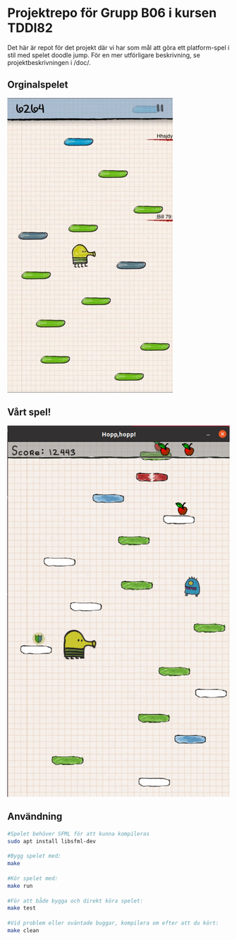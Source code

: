 # Projektrepo för Grupp B06 i kursen TDDI82

Det här är repot för det projekt där vi har som mål att göra ett platform-spel i stil med spelet doodle jump.
För en mer utförligare beskrivning, se projektbeskrivningen i /doc/.

## Orginalspelet
![Doodle Jump](./doc/doodle_jump.jpg "Spelet Doodle Jump")

## Vårt spel!
![Vårt spel](./doc/capture.png "Skamlös klon")

## Användning
```bash
#Spelet behöver SFML för att kunna kompileras
sudo apt install libsfml-dev

#Bygg spelet med:
make

#Kör spelet med:
make run

#För att både bygga och direkt köra spelet:
make test

#Vid problem eller oväntade buggar, kompilera om efter att du kört:
make clean
```
